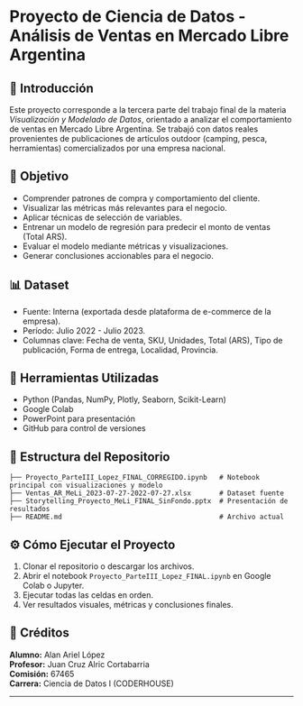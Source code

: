 
# Proyecto de Ciencia de Datos - Análisis de Ventas en Mercado Libre Argentina

## 📌 Introducción

Este proyecto corresponde a la tercera parte del trabajo final de la materia *Visualización y Modelado de Datos*, orientado a analizar el comportamiento de ventas en Mercado Libre Argentina. Se trabajó con datos reales provenientes de publicaciones de artículos outdoor (camping, pesca, herramientas) comercializados por una empresa nacional.

## 🎯 Objetivo

- Comprender patrones de compra y comportamiento del cliente.
- Visualizar las métricas más relevantes para el negocio.
- Aplicar técnicas de selección de variables.
- Entrenar un modelo de regresión para predecir el monto de ventas (Total ARS).
- Evaluar el modelo mediante métricas y visualizaciones.
- Generar conclusiones accionables para el negocio.

## 📊 Dataset

- Fuente: Interna (exportada desde plataforma de e-commerce de la empresa).
- Período: Julio 2022 - Julio 2023.
- Columnas clave: Fecha de venta, SKU, Unidades, Total (ARS), Tipo de publicación, Forma de entrega, Localidad, Provincia.

## 🧰 Herramientas Utilizadas

- Python (Pandas, NumPy, Plotly, Seaborn, Scikit-Learn)
- Google Colab
- PowerPoint para presentación
- GitHub para control de versiones

## 📁 Estructura del Repositorio

```
├── Proyecto_ParteIII_Lopez_FINAL_CORREGIDO.ipynb   # Notebook principal con visualizaciones y modelo
├── Ventas_AR_MeLi_2023-07-27-2022-07-27.xlsx       # Dataset fuente
├── Storytelling_Proyecto_MeLi_FINAL_SinFondo.pptx  # Presentación de resultados
├── README.md                                       # Archivo actual
```

## ⚙️ Cómo Ejecutar el Proyecto

1. Clonar el repositorio o descargar los archivos.
2. Abrir el notebook `Proyecto_ParteIII_Lopez_FINAL.ipynb` en Google Colab o Jupyter.
4. Ejecutar todas las celdas en orden.
5. Ver resultados visuales, métricas y conclusiones finales.

## 📌 Créditos

**Alumno:** Alan Ariel López  
**Profesor:** Juan Cruz Alric Cortabarria  
**Comisión:** 67465  
**Carrera:** Ciencia de Datos I (CODERHOUSE)

---
